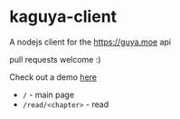 # kaguya-client
A nodejs client for the https://guya.moe api

pull requests welcome :)

Check out a demo [here](https://replit.com/@EpicGamer007/kaguya-reader)

* `/` - main page
* `/read/<chapter>` - read <chapter>
